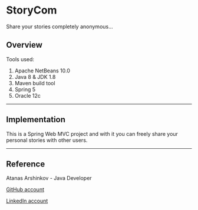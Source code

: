 # StoryCom

Share your stories completely anonymous...

## Overview

Tools used:

1. Apache NetBeans 10.0
2. Java 8 & JDK 1.8
3. Maven build tool
4. Spring 5
5. Oracle 12c

____

## Implementation

This is a Spring Web MVC project and with it you can freely share your personal stories with other users.

____

## Reference

Atanas Arshinkov - Java Developer

[GitHub account](https://www.github.com/aarshinkov)

[LinkedIn account](https://www.linkedin.com/in/atanas-arshinkov)
